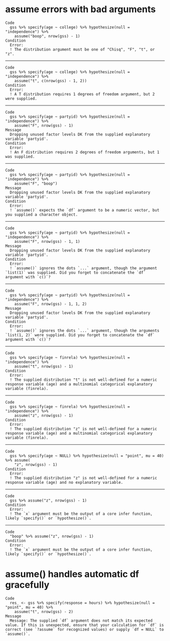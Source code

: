 # assume errors with bad arguments

    Code
      gss %>% specify(age ~ college) %>% hypothesize(null = "independence") %>%
        assume("boop", nrow(gss) - 1)
    Condition
      Error:
      ! The distribution argument must be one of "Chisq", "F", "t", or "z".

---

    Code
      gss %>% specify(age ~ college) %>% hypothesize(null = "independence") %>%
        assume("t", c(nrow(gss) - 1, 2))
    Condition
      Error:
      ! A T distribution requires 1 degrees of freedom argument, but 2 were supplied.

---

    Code
      gss %>% specify(age ~ partyid) %>% hypothesize(null = "independence") %>%
        assume("F", nrow(gss) - 1)
    Message
      Dropping unused factor levels DK from the supplied explanatory variable 'partyid'.
    Condition
      Error:
      ! An F distribution requires 2 degrees of freedom arguments, but 1 was supplied.

---

    Code
      gss %>% specify(age ~ partyid) %>% hypothesize(null = "independence") %>%
        assume("F", "boop")
    Message
      Dropping unused factor levels DK from the supplied explanatory variable 'partyid'.
    Condition
      Error:
      ! `assume()` expects the `df` argument to be a numeric vector, but you supplied a character object.

---

    Code
      gss %>% specify(age ~ partyid) %>% hypothesize(null = "independence") %>%
        assume("F", nrow(gss) - 1, 1)
    Message
      Dropping unused factor levels DK from the supplied explanatory variable 'partyid'.
    Condition
      Error:
      ! `assume()` ignores the dots `...` argument, though the argument `list(1)` was supplied. Did you forget to concatenate the `df` argument with `c()`?

---

    Code
      gss %>% specify(age ~ partyid) %>% hypothesize(null = "independence") %>%
        assume("F", nrow(gss) - 1, 1, 2)
    Message
      Dropping unused factor levels DK from the supplied explanatory variable 'partyid'.
    Condition
      Error:
      ! `assume()` ignores the dots `...` argument, though the arguments `list(1, 2)` were supplied. Did you forget to concatenate the `df` argument with `c()`?

---

    Code
      gss %>% specify(age ~ finrela) %>% hypothesize(null = "independence") %>%
        assume("t", nrow(gss) - 1)
    Condition
      Error:
      ! The supplied distribution "t" is not well-defined for a numeric response variable (age) and a multinomial categorical explanatory variable (finrela).

---

    Code
      gss %>% specify(age ~ finrela) %>% hypothesize(null = "independence") %>%
        assume("z", nrow(gss) - 1)
    Condition
      Error:
      ! The supplied distribution "z" is not well-defined for a numeric response variable (age) and a multinomial categorical explanatory variable (finrela).

---

    Code
      gss %>% specify(age ~ NULL) %>% hypothesize(null = "point", mu = 40) %>% assume(
        "z", nrow(gss) - 1)
    Condition
      Error:
      ! The supplied distribution "z" is not well-defined for a numeric response variable (age) and no explanatory variable.

---

    Code
      gss %>% assume("z", nrow(gss) - 1)
    Condition
      Error:
      ! The `x` argument must be the output of a core infer function, likely `specify()` or `hypothesize()`.

---

    Code
      "boop" %>% assume("z", nrow(gss) - 1)
    Condition
      Error:
      ! The `x` argument must be the output of a core infer function, likely `specify()` or `hypothesize()`.

# assume() handles automatic df gracefully

    Code
      res_ <- gss %>% specify(response = hours) %>% hypothesize(null = "point", mu = 40) %>%
        assume("t", nrow(gss) - 2)
    Message
      Message: The supplied `df` argument does not match its expected value. If this is unexpected, ensure that your calculation for `df` is correct (see `?assume` for recognized values) or supply `df = NULL` to `assume()`.

